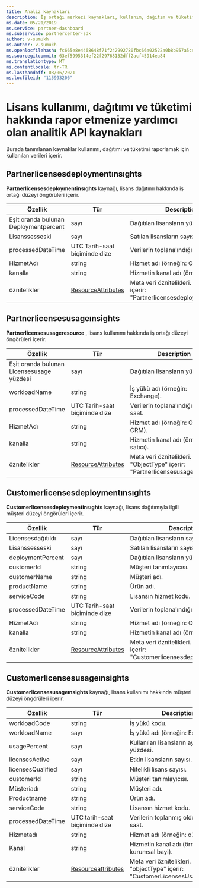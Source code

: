 ```yaml
---
title: Analiz kaynakları
description: İş ortağı merkezi kaynakları, kullanım, dağıtım ve tüketim hakkındaki verileri içerir. İş ortakları ve müşterilerin lisans dağıtımı ve kullanımı hakkındaki öngörüleri içerir.
ms.date: 05/21/2019
ms.service: partner-dashboard
ms.subservice: partnercenter-sdk
author: v-sumukh
ms.author: v-sumukh
ms.openlocfilehash: fc665e8e4468648f71f242992780fbc66a02522a0b8b957a5ce68147ab33eaac
ms.sourcegitcommit: 63ef5995314ef22f29768132dff2acf45914ea84
ms.translationtype: MT
ms.contentlocale: tr-TR
ms.lasthandoff: 08/06/2021
ms.locfileid: "115993206"
---
```

# <a name="analytics-api-resources-that-help-you-report-on-license-usage-deployment-and-consumption"></a>Lisans kullanımı, dağıtımı ve tüketimi hakkında rapor etmenize yardımcı olan analitik API kaynakları

Burada tanımlanan kaynaklar kullanımı, dağıtımı ve tüketimi raporlamak için kullanılan verileri içerir.

## <a name="partnerlicensesdeploymentinsights"></a>Partnerlicensesdeploymentınsıghts

**Partnerlicensesdeploymentinsıghts** kaynağı, lisans dağıtımı hakkında iş ortağı düzeyi öngörüleri içerir.

| Özellik                  | Tür                                                           | Description                                                                         |
|---------------------------|----------------------------------------------------------------|-------------------------------------------------------------------------------------|
| Eşit oranda bulunan Deploymentpercent | sayı                                                         | Dağıtılan lisansların yüzdesi.                                                |
| Lisanssesseski              | sayı                                                         | Satılan lisansların sayısı.                                                        |
| processedDateTime         | UTC Tarih-saat biçiminde dize                                 | Verilerin toplanalındığı tarih ve saat.                                     |
| HizmetAdı               | string                                                         | Hizmet adı (örneğin: O365, CRM).                                                  |
| kanalla                   | string                                                         | Hizmetin kanal adı (örneğin: satıcı).                                    |
| öznitelikler                | [ResourceAttributes](utility-resources.md#resourceattributes) | Meta veri öznitelikleri. "ObjectType" içerir: "Partnerlicensesdeploymentınsıghts" |

## <a name="partnerlicensesusageinsights"></a>Partnerlicensesusageınsights

**Partnerlicensesusageresource** , lisans kullanımı hakkında iş ortağı düzeyi öngörüleri içerir.

| Özellik                     | Tür                                                           | Description                                                                    |
|------------------------------|----------------------------------------------------------------|--------------------------------------------------------------------------------|
| Eşit oranda bulunan Licensesusage yüzdesi | sayı                                                         | Dağıtılan lisansların yüzdesi.                                           |
| workloadName                 | string                                                         | İş yükü adı (örneğin: Exchange).                                             |
| processedDateTime            | UTC Tarih-saat biçiminde dize                                 | Verilerin toplanalındığı tarih ve saat.                                |
| HizmetAdı                  | string                                                         | Hizmet adı (örneğin: O365, CRM).                                             |
| kanalla                      | string                                                         | Hizmetin kanal adı (örneğin: satıcı).                               |
| öznitelikler                   | [ResourceAttributes](utility-resources.md#resourceattributes) | Meta veri öznitelikleri. "ObjectType" içerir: "Partnerlicensesusageınsights" |

## <a name="customerlicensesdeploymentinsights"></a>Customerlicensesdeploymentınsıghts

**Customerlicensesdeploymentinsıghts** kaynağı, lisans dağıtımıyla ilgili müşteri düzeyi öngörüleri içerir.

| Özellik          | Tür                                                           | Description                                                                          |
|-------------------|----------------------------------------------------------------|--------------------------------------------------------------------------------------|
| Licensesdağıtıldı  | sayı                                                         | Dağıtılan lisansların sayısı.                                                     |
| Lisanssesseski      | sayı                                                         | Satılan lisansların sayısı.                                                         |
| deploymentPercent | sayı                                                         | Dağıtılan lisansların yüzdesi.                                        |
| customerId        | string                                                         | Müşteri tanımlayıcısı.                                                             |
| customerName      | string                                                         | Müşteri adı.                                                                   |
| productName       | string                                                         | Ürün adı.                                                                    |
| serviceCode       | string                                                         | Lisansın hizmet kodu.                                                     |
| processedDateTime | UTC Tarih-saat biçiminde dize                                 | Verilerin toplanalındığı tarih ve saat.                                      |
| HizmetAdı       | string                                                         | Hizmet adı (örneğin: O365, CRM).                                                   |
| kanalla           | string                                                         | Hizmetin kanal adı (örneğin: satıcı).                                     |
| öznitelikler        | [ResourceAttributes](utility-resources.md#resourceattributes) | Meta veri öznitelikleri. "ObjectType" içerir: "Customerlicensesdeploymentinsıghts" |

## <a name="customerlicensesusageinsights"></a>Customerlicensesusageınsights

**Customerlicensesusageınsights** kaynağı, lisans kullanımı hakkında müşteri düzeyi öngörüleri içerir.

| Özellik          | Tür                                                           | Description                                                                     |
|-------------------|----------------------------------------------------------------|---------------------------------------------------------------------------------|
| workloadCode      | string                                                         | İş yükü kodu.                                                              |
| workloadName      | sayı                                                         | İş yükü adı (örneğin: Exchange).                                              |
| usagePercent      | sayı                                                         | Kullanılan lisansların ayarlanmış yüzdesi.                                       |
| licensesActive    | sayı                                                         | Etkin lisansların sayısı.                                                  |
| licensesQualified | sayı                                                         | Nitelikli lisans sayısı.                                               |
| customerId        | string                                                         | Müşteri tanımlayıcısı.                                                        |
| Müşteriadı      | string                                                         | Müşteri adı.                                                              |
| Productname       | string                                                         | Ürün adı.                                                               |
| serviceCode       | string                                                         | Lisansın hizmet kodu.                                                |
| processedDateTime | UTC tarih-saat biçiminde dize                                 | Verilerin toplanmış olduğu tarih ve saat.                                 |
| Hizmetadı       | string                                                         | Hizmet adı (örneğin: o365, crm).                                              |
| Kanal           | string                                                         | Hizmetin kanal adı (örneğin: kurumsal bayi).                                |
| öznitelikler        | [Resourceattributes](utility-resources.md#resourceattributes) | Meta veri öznitelikleri. "objectType" içerir: "CustomerLicensesUsageInsights" |